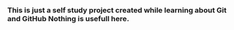### This is just a self study project created while learning about Git and GitHub Nothing is usefull here.